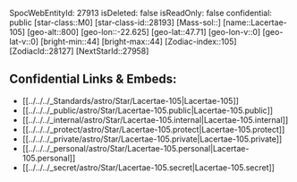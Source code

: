 ﻿---
location: [47.71,22.625,800]
type: Star
tags:
- astro/Star

---
SpocWebEntityId: 27913
isDeleted: false
isReadOnly: false
confidential: public
[star-class::M0]
[star-class-id::28193]
[Mass-sol::]
[name::Lacertae-105]
[geo-alt::800]
[geo-lon::-22.625]
[geo-lat::47.71]
[geo-lon-v::0]
[geo-lat-v::0]
[bright-min::44]
[bright-max::44]
[Zodiac-index::105]
[ZodiacId::28127]
[NextStarId::27958]



## Confidential Links & Embeds: 
- [[../../../_Standards/astro/Star/Lacertae-105|Lacertae-105]] 
- [[../../../_public/astro/Star/Lacertae-105.public|Lacertae-105.public]] 
- [[../../../_internal/astro/Star/Lacertae-105.internal|Lacertae-105.internal]] 
- [[../../../_protect/astro/Star/Lacertae-105.protect|Lacertae-105.protect]] 
- [[../../../_private/astro/Star/Lacertae-105.private|Lacertae-105.private]] 
- [[../../../_personal/astro/Star/Lacertae-105.personal|Lacertae-105.personal]] 
- [[../../../_secret/astro/Star/Lacertae-105.secret|Lacertae-105.secret]]

